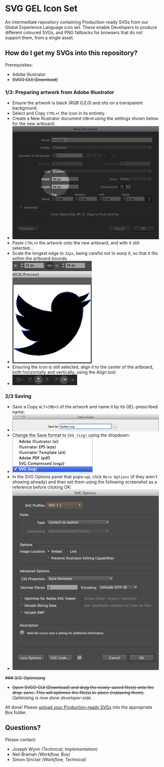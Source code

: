 # SVG GEL Icon Set
An intermediate repository containing Production-ready SVGs from our Global Experience Language icon set. These enable Developers to produce different coloured SVGs, and PNG fallbacks for browsers that do not support them, from a single asset.

## How do I get my SVGs into this repository?
Prerequisites:
- Adobe Illustrator
- ~~SVGO GUI [Download]~~

### 1/3: Preparing artwork from Adobe Illustrator
- Ensure the artwork is black *(RGB 0,0,0)* and sits on a transparent background.
- Select and Copy `CTRL+C` the icon in its entirety.
- Create a New Illustrator document `CMD+N` using the settings shown below for the new artboard:
- ![](support/illus-new-doc.png)
- Paste `CTRL+V` the artwork onto the new artboard, and with it still selected...
- Scale the longest edge to `32px`, being careful not to warp it, so that it fits within the artboard bounds.
- ![](support/illus-longest-edge-32.png)
- Ensuring the icon is still selected, align it to the center of the artboard, both horizontally and vertically, using the Align tool:
- ![](support/illus-center-x-y.png)

### 2/3 Saving
- Save a Copy `ALT+CMD+S` of the artwork and name it by its GEL-prescribed name:
- ![](support/illus-save-a-copy.png)
- Change the Save format to `SVG (svg)` using the dropdown:
- ![](support/illus-save-format.png)
- In the SVG Options panel that pops-up, click `More Options` (if they aren't showing already) and then set them using the following screenshot as a reference before clicking OK:
- ![](support/illus-svg-options.png)

~~### 3/3: Optimising~~
- ~~Open SVGO GUI [Download] and drag the newly-saved file(s) onto the drop-zone. This will optimise the file(s) in-place (replacing them).~~
*Optimising is now done developer-side.*

All done! Please [upload your Production-ready SVGs](https://myshare.app.box.com/files/0/f/3158519203/SVG_GEL_Icon_Set) into the appropriate Box folder.

## Questions?
Please contact:
- Joseph Wynn *(Technical, Implementation)*
- Neil Bramah *(Workflow, Box)*
- Simon Sinclair *(Workflow, Technical)*
